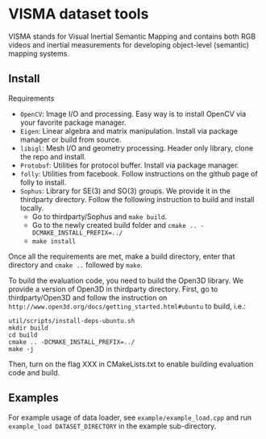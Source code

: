 # VISMA dataset tools

VISMA stands for Visual Inertial Semantic Mapping and contains both RGB videos and inertial measurements for developing object-level (semantic) mapping systems.

## Install

Requirements
- `OpenCV`: Image I/O and processing. Easy way is to install OpenCV via your favorite package manager. 
- `Eigen`: Linear algebra and matrix manipulation. Install via package manager or build from source.
- `libigl`: Mesh I/O and geometry processing. Header only library, clone the repo and install.
- `Protobuf`: Utilities for protocol buffer. Install via package manager.
- `folly`: Utilities from facebook. Follow instructions on the github page of folly to install.
- `Sophus`: Library for SE(3) and SO(3) groups. We provide it in the thirdparty directory. Follow the following instruction to build and install locally.
    - Go to thirdparty/Sophus and `make build`.
    - Go to the newly created build folder and `cmake .. -DCMAKE_INSTALL_PREFIX=../`
    - `make install`
    
    
Once all the requirements are met, make a build directory, enter that directory and `cmake ..` followed by `make`.

To build the evaluation code, you need to build the Open3D library. We provide a version of Open3D in thirdparty directory. First, go to thirdparty/Open3D and follow the instruction on `http://www.open3d.org/docs/getting_started.html#ubuntu` to build, i.e.:
```
util/scripts/install-deps-ubuntu.sh
mkdir build
cd build
cmake .. -DCMAKE_INSTALL_PREFIX=../
make -j
```
Then, turn on the flag XXX in CMakeLists.txt to enable building evaluation code and build.


## Examples

For example usage of data loader, see `example/example_load.cpp` and run `example_load DATASET_DIRECTORY` in the example sub-directory.
